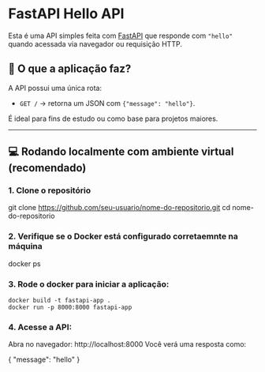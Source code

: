 # FastAPI Hello API

Esta é uma API simples feita com [FastAPI](https://fastapi.tiangolo.com/) que responde com `"hello"` quando acessada via navegador ou requisição HTTP.

## 🚀 O que a aplicação faz?

A API possui uma única rota:

- `GET /` → retorna um JSON com `{"message": "hello"}`.

É ideal para fins de estudo ou como base para projetos maiores.

---

## 💻 Rodando localmente com ambiente virtual (recomendado)

### 1. Clone o repositório

git clone https://github.com/seu-usuario/nome-do-repositorio.git
cd nome-do-repositorio

### 2. Verifique se o Docker está configurado corretaemnte na máquina
docker ps

### 3. Rode o docker para iniciar a aplicação:

```shell
docker build -t fastapi-app .
docker run -p 8000:8000 fastapi-app
```

### 4. Acesse a API:
Abra no navegador: http://localhost:8000
Você verá uma resposta como:

{
  "message": "hello"
}
